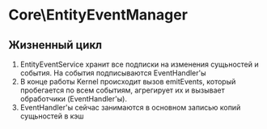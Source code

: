 # Core\EntityEventManager

## Жизненный цикл

1. EntityEventService хранит все подписки на изменения сущьностей и события. На события подписываются EventHandler'ы 
2. В конце работы Kernel происходит вызов emitEvents, который пробегается по всем событиям, агрегирует их и вызывает обработчики (EventHandler'ы).
3. EventHandler'ы сейчас занимаются в основном записью копий сущьностей в кэш

